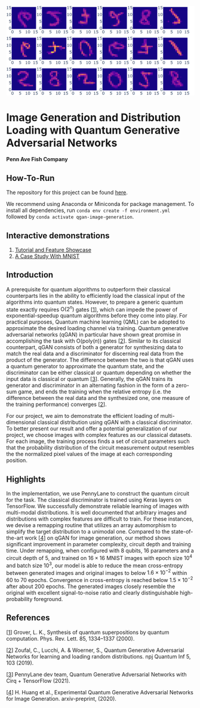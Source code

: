 ![cover](docs/cover.png)

# Image Generation and Distribution Loading with Quantum Generative Adversarial Networks

**Penn Ave Fish Company**

## How-To-Run

The repository for this project can be found [here](https://github.com/Allenator/quantum-gan-image-generation).

We recommend using Anaconda or Miniconda for package management. To install all dependencies, run `conda env create -f environment.yml ` followed by `conda activate qgan-image-generation`.

## Interactive demonstrations

1. [Tutorial and Feature Showcase](https://allenator.github.io/quantum-gan-image-generation/docs/image-generation)
2. [A Case Study With MNIST](https://allenator.github.io/quantum-gan-image-generation/docs/mnist)

## Introduction

A prerequisite for quantum algorithms to outperform their classical counterparts lies in the ability to efficiently load the classical input of the algorithms into quantum states. However, to prepare a generic quantum state exactly requires $\mathrm{O}(2^n)$ gates [[1](https://journals.aps.org/prl/abstract/10.1103/PhysRevLett.85.1334)], which can impede the power of exponential-speedup quantum algorithms before they come into play. For practical purposes, Quantum machine learning (QML) can be adopted to approximate the desired loading channel via training. Quantum generative adversarial networks (qGAN) in particular have shown great promise in accomplishing the task with $\mathrm{O}(\mathrm{poly}(n))$ gates [[2](https://www.nature.com/articles/s41534-019-0223-2)]. Similar to its classical counterpart, qGAN consists of both a generator for synthesizing data to match the real data and a discriminator for discerning real data from the product of the generator. The difference between the two is that qGAN uses a quantum generator to approximate the quantum state, and the discriminator can be either classical or quantum depending on whether the input data is classical or quantum [[3](https://pennylane.ai/qml/demos/tutorial_QGAN.html)]. Generally, the qGAN trains its generator and discriminator in an alternating fashion in the form of a zero-sum game, and ends the training when the relative entropy (i.e. the difference between the real data and the synthesized one, one measure of the training performance) converges [[2](https://www.nature.com/articles/s41534-019-0223-2)].

For our project, we aim to demonstrate the efficient loading of multi-dimensional classical distribution using qGAN with a classical discriminator. To better present our result and offer a potential generalization of our project, we choose images with complex features as our classical datasets. For each image, the training process finds a set of circuit parameters such that the probability distribution of the circuit measurement output resembles the the normalized pixel values of the image at each corresponding position.

## Highlights

In the implementation, we use PennyLane to construct the quantum circuit for the task. The classical discriminator is trained using Keras layers on TensorFlow. We successfully demonstrate reliable learning of images with multi-modal distributions. It is well documented that arbitrary images and distributions with complex features are difficult to train. For these instances, we devise a remapping routine that utilizes an array automorphism to simplify the target distribution to a unimodal one. Compared to the state-of-the-art work [[4](https://arxiv.org/pdf/2010.06201.pdf)] on qGAN for image generation, our method shows significant improvement in parameter complexity, circuit depth and training time. Under remapping, when configured with $8$ qubits, $16$ parameters and a circuit depth of $5$, and trained on $16 \times 16$ MNIST images with epoch size $10^4$ and batch size $10^3$, our model is able to reduce the mean cross-entropy between generated images and original images to below $1.6 \times 10^{-2}$ within $60$ to $70$ epochs. Convergence in cross-entropy is reached below $1.5 \times 10^{-2}$ after about $200$ epochs. The generated images closely resemble the original with excellent signal-to-noise ratio and clearly distinguishable high-probability foreground.

## References

[[1](https://journals.aps.org/prl/abstract/10.1103/PhysRevLett.85.1334)] Grover, L. K., Synthesis of quantum superpositions by quantum computation. Phys. Rev. Lett. 85, 1334–1337 (2000).

[[2](https://www.nature.com/articles/s41534-019-0223-2)] Zoufal, C., Lucchi, A. & Woerner, S., Quantum Generative Adversarial Networks for learning and loading random distributions. npj Quantum Inf 5, 103 (2019).

[[3](https://pennylane.ai/qml/demos/tutorial_QGAN.html)] PennyLane dev team, Quantum Generative Adversarial Networks with Cirq + TensorFlow (2021).

[[4](https://arxiv.org/pdf/2010.06201.pdf)] H. Huang et al.,  Experimental Quantum Generative Adversarial Networks for Image Generation. arxiv-preprint, (2020).